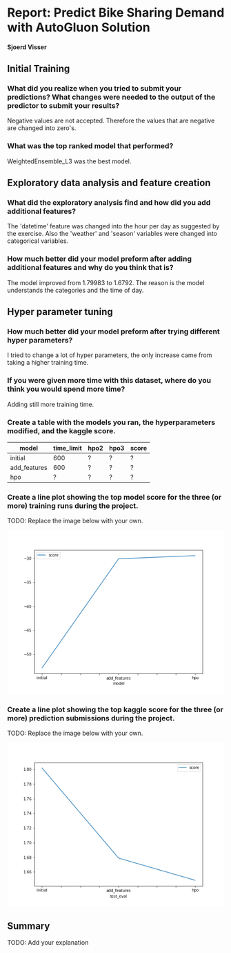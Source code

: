 # Report: Predict Bike Sharing Demand with AutoGluon Solution
#### Sjoerd Visser

## Initial Training
### What did you realize when you tried to submit your predictions? What changes were needed to the output of the predictor to submit your results?
Negative values are not accepted. Therefore the values that are negative are changed into zero's.

### What was the top ranked model that performed?
WeightedEnsemble_L3 was the best model. 

## Exploratory data analysis and feature creation
### What did the exploratory analysis find and how did you add additional features?
The 'datetime' feature was changed into the hour per day as suggested by the exercise. Also the 'weather' and 'season' variables were changed into categorical variables. 

### How much better did your model preform after adding additional features and why do you think that is?
The model improved from 1.79983 to 1.6792. The reason is the model understands the categories and the time of day. 

## Hyper parameter tuning
### How much better did your model preform after trying different hyper parameters?
I tried to change a lot of hyper parameters, the only increase came from taking a higher training time. 

### If you were given more time with this dataset, where do you think you would spend more time?
Adding still more training time. 

### Create a table with the models you ran, the hyperparameters modified, and the kaggle score.
|model|time_limit|hpo2|hpo3|score|
|--|--|--|--|--|
|initial|600|?|?|?|
|add_features|600|?|?|?|
|hpo|?|?|?|?|

### Create a line plot showing the top model score for the three (or more) training runs during the project.

TODO: Replace the image below with your own.

![model_train_score.png](img/model_train_score.png)

### Create a line plot showing the top kaggle score for the three (or more) prediction submissions during the project.

TODO: Replace the image below with your own.

![model_test_score.png](img/model_test_score.png)

## Summary
TODO: Add your explanation
